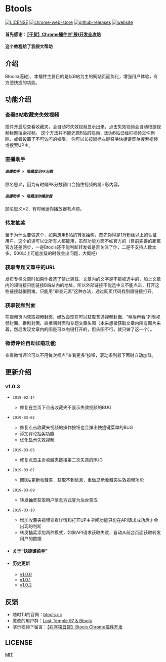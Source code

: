 # Btools

[![LICENSE](https://img.shields.io/github/license/imba97/Btools.svg)](https://github.com/imba97/Btools/blob/master/LICENSE)
[![chrome-web-store](https://img.shields.io/chrome-web-store/users/codgofkgobbmgglciccjabipdlgefnch.svg)](https://chrome.google.com/webstore/detail/btools/codgofkgobbmgglciccjabipdlgefnch)
[![github-releases](https://img.shields.io/github/downloads/imba97/Btools/total.svg)](https://github.com/imba97/Btools/releases)
[![website](https://img.shields.io/website-up-down-green-red/https/shields.io.svg?label=website)](http://btools.cc)


#### 首先感谢：[【干货】Chrome插件(扩展)开发全攻略](https://www.cnblogs.com/liuxianan/p/chrome-plugin-develop.html)
#### 这个教程给了我很大帮助

## 介绍
Btools(逼砣)，本插件主要目的是以B站为主的网站页面优化，增强用户体验，有方便快捷的功能。

## 功能介绍

### 查看B站收藏夹失效视频
插件开启后查看收藏夹，会自动将失效视频显示出来，点击失效视频会自动根据视频标题搜索视频。
这个方法并不能还原B站的视频，因为B站已经将视频文件删除、或者设置了不可访问的权限。
你可以长按鼠标左键召唤快捷键菜单搜索视频或搜索UP主。

### 直播助手

##### `直播助手 > 隐藏显示PK分数`
顾名思义，因为有时候PK分数窗口会挡住视频的精♂彩内容。

##### `直播助手 > 隐藏迷你播放器`
顾名思义×2，有时候迷你播放器有点烦。

### 转发抽奖
至于为什么要做这个，如果想用B站的转发抽奖，首先你得是1万粉丝以上的认证用户。这个的话可以让所有人都能用，虽然功能方面不如官方的（目前完善的距离官方还差两步，一是Btools还不能判断转发者是否关注了你，二是不支持人数太多，500以上可能加载的时候会出问题，大概吧）

### 获取专题文章中的URL
发布专栏文章时如果作者选了禁止转载，文章内的文字是不能被选中的，加上文章内的超链接只能链接B站站内的地址，所以外部链接不能选中又不能点击，打开这些链接就很困难。只能用“审查元素”这种办法，通过网页代码找到超链接打开。

### 获取视频封面
在视频页内获取视频封面，经改良现在可以获取普通视频封面、“稍后再看”列表视频封面、番剧封面、直播间封面和专题文章头图（本来想做获取文章内所有图片来着，然后发现文章内的图是可以右键打开的，但头图不行，就只做了这一个）。

### 微博评论自动加载功能
查看微博评论可以不用每次都点“查看更多”按钮，滚动条到最下面时自动加载。

## 更新介绍

### v1.0.3
* `2019-02-14`
   * 修复在主页下点击收藏夹不显示失效视频的BUG
* `2019-03-02`
   * 修复点击收藏夹视频的操作按钮也会弹出快捷键菜单的BUG
   * 添加评论抽奖功能
   * 优化显示失效视频
* `2019-03-05`
   * 修复点击主页收藏夹链接第二次失效的BUG
* `2019-03-07`
   * 因B站更新收藏夹，获取不到信息，重做显示收藏夹失效视频功能
* `2019-03-09`
   * 转发抽奖获取用户信息方式变为后台获取
* `2019-03-10`
   * 增加收藏夹视频查看详情和打开UP主空间功能只能在API请求成功后才会出现的判断
   * 转发抽奖添加两种模式，如果API请求获取失败，自动从前台页面获取转发用户的数据

* #### [关于“快捷键菜单”](http://btools.cc/hot-key-menu/)

* #### 历史更新
   * [v1.0.0](http://btools.cc/1-0-0/)
   * [v1.0.1](http://btools.cc/1-0-1/)
   * [v1.0.2](http://btools.cc/1-0-2/)

## 反馈
* 随时TJ的官网：[btools.cc](http://btools.cc)
* 魔改的用户群：[Lost Temple 97 & Btools](https://jq.qq.com/?_wv=1027&k=5WdaKxF)
* 演示视频下留言：[【程序猿日常】Btools Chrome插件开发](https://www.bilibili.com/video/av38950957/)

## LICENSE
[MIT](https://github.com/imba97/Btools/blob/master/LICENSE)
